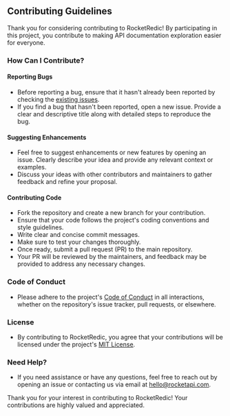 ## Contributing Guidelines

Thank you for considering contributing to RocketRedic! By participating in this project, you contribute to making API documentation exploration easier for everyone.

### How Can I Contribute?

#### Reporting Bugs

- Before reporting a bug, ensure that it hasn't already been reported by checking the [existing issues](https://github.com/rocket-org-imdeepmind/RocketRedic/issues).
- If you find a bug that hasn't been reported, open a new issue. Provide a clear and descriptive title along with detailed steps to reproduce the bug.

#### Suggesting Enhancements

- Feel free to suggest enhancements or new features by opening an issue. Clearly describe your idea and provide any relevant context or examples.
- Discuss your ideas with other contributors and maintainers to gather feedback and refine your proposal.

#### Contributing Code

- Fork the repository and create a new branch for your contribution.
- Ensure that your code follows the project's coding conventions and style guidelines.
- Write clear and concise commit messages.
- Make sure to test your changes thoroughly.
- Once ready, submit a pull request (PR) to the main repository.
- Your PR will be reviewed by the maintainers, and feedback may be provided to address any necessary changes.

### Code of Conduct

- Please adhere to the project's [Code of Conduct](CODE_OF_CONDUCT.md) in all interactions, whether on the repository's issue tracker, pull requests, or elsewhere.

### License

- By contributing to RocketRedic, you agree that your contributions will be licensed under the project's [MIT License](LICENSE).

### Need Help?

- If you need assistance or have any questions, feel free to reach out by opening an issue or contacting us via email at [hello@rocketapi.com](mailto:hello@rocketapi.com).

Thank you for your interest in contributing to RocketRedic! Your contributions are highly valued and appreciated.

